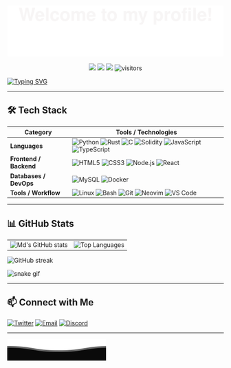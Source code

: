 ![](assets/Bottom_up.svg)

<!-- Badges -->
<p align="center">
  <a href="https://github.com/istekhar8966"><img src="https://img.shields.io/badge/status-active-brightgreen.svg"></a>
  <a href="https://github.com/istekhar8966"><img src="https://img.shields.io/github/stars/istekhar8966?logo=github"></a>
  <a href="https://github.com/istekhar8966?tab=followers"><img src="https://img.shields.io/github/followers/istekhar8966?logo=github&color=blue"></a>
  <img src="https://visitor-badge.laobi.icu/badge?page_id=istekhar8966" alt="visitors"/>
</p>

<!-- Typing intro -->
[![Typing SVG](https://readme-typing-svg.herokuapp.com?color=%2336BCF7&center=true&vCenter=true&width=600&lines=Hi+there+👋,+I+am+Md+Iktehar;Web3+%26+Open+Source+Enthusiast;Learning+JavaScript+%26+TypeScript;Exploring+Rust,+Solidity,+and+Python)](https://git.io/typing-svg)

---

## 🛠️ Tech Stack

| **Category**            | **Tools / Technologies** |
|--------------------------|---------------------------|
| **Languages**            | ![Python](https://img.shields.io/badge/-Python-3776AB?style=flat&logo=Python&logoColor=white) ![Rust](https://img.shields.io/badge/-Rust-000000?style=flat&logo=Rust) ![C](https://img.shields.io/badge/-C-A8B9CC?style=flat&logo=C) ![Solidity](https://img.shields.io/badge/-Solidity-363636?style=flat&logo=solidity) ![JavaScript](https://img.shields.io/badge/-JavaScript-F7DF1E?style=flat&logo=JavaScript&logoColor=000) ![TypeScript](https://img.shields.io/badge/-TypeScript-3178C6?style=flat&logo=TypeScript&logoColor=fff) |
| **Frontend / Backend**   | ![HTML5](https://img.shields.io/badge/-HTML5-E34F26?style=flat&logo=HTML5&logoColor=fff) ![CSS3](https://img.shields.io/badge/-CSS3-1572B6?style=flat&logo=CSS3&logoColor=fff) ![Node.js](https://img.shields.io/badge/-Node.js-339933?style=flat&logo=node.js&logoColor=fff) ![React](https://img.shields.io/badge/-React-61DAFB?style=flat&logo=React&logoColor=000) |
| **Databases / DevOps**   | ![MySQL](https://img.shields.io/badge/-MySQL-4479A1?style=flat&logo=MySQL&logoColor=fff) ![Docker](https://img.shields.io/badge/-Docker-2496ED?style=flat&logo=docker&logoColor=fff) |
| **Tools / Workflow**     | ![Linux](https://img.shields.io/badge/-Linux-FCC624?style=flat&logo=linux&logoColor=000) ![Bash](https://img.shields.io/badge/-Bash-4EAA25?style=flat&logo=gnubash&logoColor=fff) ![Git](https://img.shields.io/badge/-Git-F05032?style=flat&logo=git&logoColor=fff) ![Neovim](https://img.shields.io/badge/-Neovim-57A143?style=flat&logo=neovim&logoColor=fff) ![VS Code](https://img.shields.io/badge/-VS%20Code-007ACC?style=flat&logo=visual-studio-code&logoColor=fff) |

---

## 📊 GitHub Stats

|                                                                 |                                                                 |
|-----------------------------------------------------------------|-----------------------------------------------------------------|
| ![Md's GitHub stats](https://github-readme-stats.vercel.app/api?username=istekhar8966&show_icons=true&theme=radical&include_all_commits=true) | ![Top Languages](https://github-readme-stats.vercel.app/api/top-langs/?username=istekhar8966&theme=radical&layout=compact) |

<img src="https://github-readme-streak-stats.herokuapp.com/?user=istekhar8966&theme=radical" alt="GitHub streak"/>

<!-- Snake contribution graph -->
![snake gif](https://github.com/istekhar8966/istekhar8966/blob/output/github-contribution-grid-snake.svg)

---

## 📫 Connect with Me

<p align="left">
  <a href="https://twitter.com/mdweb3x" target="_blank"><img align="center" src="https://raw.githubusercontent.com/BEPb/BEPb/master/assets/twitter.svg" alt="Twitter" height="30" width="30"/></a>
  <a href="mailto:istekhar8966@gmail.com" target="_blank"><img align="center" src="https://raw.githubusercontent.com/BEPb/BEPb/master/assets/gmail.svg" alt="Email" height="30" width="30"/></a>
  <a href="https://discord.com/users/jiot425" target="_blank"><img align="center" src="https://raw.githubusercontent.com/BEPb/BEPb/master/assets/discord.svg" alt="Discord" height="30" width="30"/></a>
</p>

---

![](assets/Bottom_down.svg)
